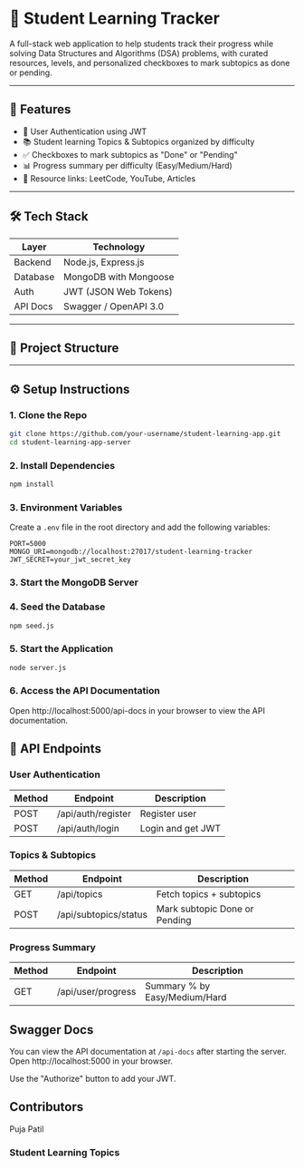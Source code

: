# 📘 Student Learning Tracker

A full-stack web application to help students track their progress while solving Data Structures and Algorithms (DSA) problems, with curated resources, levels, and personalized checkboxes to mark subtopics as done or pending.

---

## 🚀 Features

- 🔐 User Authentication using JWT
- 📚 Student learning Topics & Subtopics organized by difficulty
- ✅ Checkboxes to mark subtopics as "Done" or "Pending"
- 📊 Progress summary per difficulty (Easy/Medium/Hard)
- 🔗 Resource links: LeetCode, YouTube, Articles

---

## 🛠️ Tech Stack

| Layer      | Technology              |
|------------|-------------------------|
| Backend    | Node.js, Express.js     |
| Database   | MongoDB with Mongoose   |
| Auth       | JWT (JSON Web Tokens)   |
| API Docs   | Swagger / OpenAPI 3.0   |

---

## 📁 Project Structure


---

## ⚙️ Setup Instructions

### 1. Clone the Repo

```bash
git clone https://github.com/your-username/student-learning-app.git
cd student-learning-app-server
```

### 2. Install Dependencies
```bash
npm install
```
### 3. Environment Variables
Create a `.env` file in the root directory and add the following variables:
```plaintext
PORT=5000
MONGO_URI=mongodb://localhost:27017/student-learning-tracker
JWT_SECRET=your_jwt_secret_key
```
### 3. Start the MongoDB Server
### 4. Seed the Database
```bash
npm seed.js
```
### 5. Start the Application
```bash
node server.js
```

### 6. Access the API Documentation
Open http://localhost:5000/api-docs in your browser to view the API documentation.

## 📄 API Endpoints
### User Authentication
| Method | Endpoint           | Description       |
| ------ | ------------------ | ----------------- |
| POST   | /api/auth/register | Register user     |
| POST   | /api/auth/login    | Login and get JWT |

### Topics & Subtopics
| Method | Endpoint              | Description                   |
| ------ | --------------------- | ----------------------------- |
| GET    | /api/topics           | Fetch topics + subtopics      |
| POST   | /api/subtopics/status | Mark subtopic Done or Pending |

### Progress Summary
| Method | Endpoint           | Description                   |
| ------ |--------------------| ----------------------------- |
| GET    | /api/user/progress | Summary % by Easy/Medium/Hard |

## Swagger Docs
You can view the API documentation at `/api-docs` after starting the server.
Open http://localhost:5000 in your browser.

Use the "Authorize" button to add your JWT.

## Contributors
Puja Patil

### Student Learning Topics
